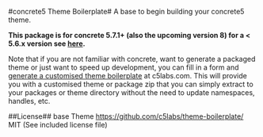 #concrete5 Theme Boilerplate#
A base to begin building your concrete5 theme.

**This package is for concrete 5.7.1+ (also the upcoming version 8) for a < 5.6.x version see [here](https://github.com/olsgreen/concrete5-theme-boilerplate/tree/1.0).**

Note that if you are not familiar with concrete, want to generate a packaged theme or just want to speed up development, you can fill in a form and [generate a customised theme boilerplate](https://c5labs.com/concrete5-boilerplate/concrete5-starter-theme) at c5labs.com. This will provide you with a customised theme or package zip that you can simply extract to your packages or theme directory without the need to update namespaces, handles, etc.

##License##
base Theme
https://github.com/c5labs/theme-boilerplate/
MIT (See included license file)